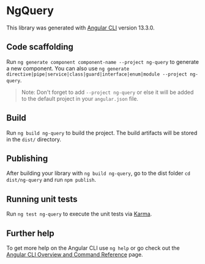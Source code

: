 # NgQuery

This library was generated with [Angular CLI](https://github.com/angular/angular-cli) version 13.3.0.

## Code scaffolding

Run `ng generate component component-name --project ng-query` to generate a new component. You can also use `ng generate directive|pipe|service|class|guard|interface|enum|module --project ng-query`.
> Note: Don't forget to add `--project ng-query` or else it will be added to the default project in your `angular.json` file. 

## Build

Run `ng build ng-query` to build the project. The build artifacts will be stored in the `dist/` directory.

## Publishing

After building your library with `ng build ng-query`, go to the dist folder `cd dist/ng-query` and run `npm publish`.

## Running unit tests

Run `ng test ng-query` to execute the unit tests via [Karma](https://karma-runner.github.io).

## Further help

To get more help on the Angular CLI use `ng help` or go check out the [Angular CLI Overview and Command Reference](https://angular.io/cli) page.
